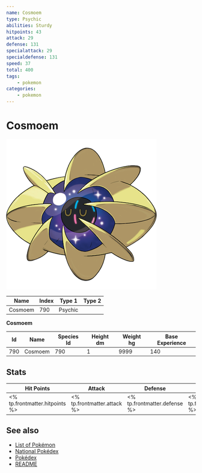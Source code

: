 ```yaml
---
name: Cosmoem
type: Psychic
abilities: Sturdy
hitpoints: 43
attack: 29
defense: 131
specialattack: 29
specialdefense: 131
speed: 37
total: 400
tags:
    - pokemon
categories:
    - pokemon
---
```


# Cosmoem


![Cosmoem](images/790.png)

| **Name** | **Index** | **Type 1** | **Type 2** |
|----|----|----|----|
| Cosmoem | 790 | Psychic  |  |

**Cosmoem** 




| **Id** | **Name** | **Species Id** | **Height dm** | **Weight hg** | **Base Experience** |
|--------|----------|----------------|------------|------------|---------------------|
| 790 | Cosmoem | 790 | 1 | 9999 | 140 |



## Stats

| **Hit Points** | **Attack** | **Defense** | **Special Attack** | **Special Defense** | **Speed** | **Total** |
|----------------|------------|-------------|--------------------|---------------------|-----------|-----------|
| <% tp.frontmatter.hitpoints %> | <% tp.frontmatter.attack %> | <% tp.frontmatter.defense %> | <% tp.frontmatter.specialattack %> | <% tp.frontmatter.specialdefense %> | <% tp.frontmatter.speed %> | <% tp.frontmatter.total %> |

## See also

- [List of Pokémon](../pokemon.md)
- [National Pokédex](../national_pokedex.md)
- [Pokédex](../pokedex.md)
- [README](../README.md)

